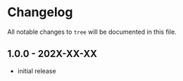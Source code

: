 # Changelog

All notable changes to `tree` will be documented in this file.

## 1.0.0 - 202X-XX-XX

- initial release
